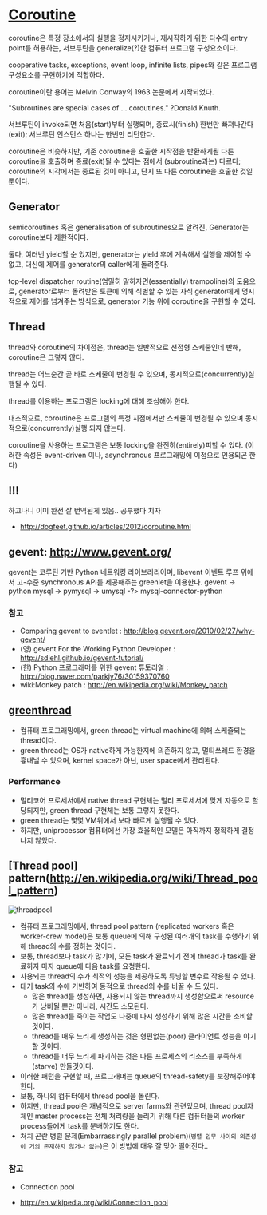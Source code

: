 # [Coroutine](http://en.wikipedia.org/wiki/Coroutine)

coroutine은 특정 장소에서의 실행을 정지시키거나, 재시작하기 위한 다수의 entry point를 허용하는, 서브루틴을 generalize(?)한 컴퓨터 프로그램 구성요소이다.

 cooperative tasks, exceptions, event loop, infinite lists, pipes와 같은 프로그램 구성요소를 구현하기에 적합하다.

coroutine이란 용어는 Melvin Conway의 1963 논문에서 시작되었다.


"Subroutines are special cases of ... coroutines." ?Donald Knuth.

서브루틴이 invoke되면 처음(start)부터 실행되며, 종료시(finish) 한번만 빠져나간다(exit); 서브루틴 인스턴스 하나는 한번만 리턴한다.


coroutine은 비슷하지만, 기존 coroutine을 호출한 시작점을 반환하게될 다른 coroutine을 호출하며 종료(exit)될 수 있다는 점에서 (subroutine과는) 다르다; coroutine의 시각에서는 종료된 것이 아니고, 단지 또 다른 coroutine을 호출한 것일 뿐이다.



## Generator
semicoroutines 혹은 generalisation of subroutines으로 알려진, Generator는 coroutine보다 제한적이다.

둘다, 여러번 yield할 순 있지만, generator는 yield 후에 계속해서 실행을 제어할 수 없고, 대신에 제어를 generator의 caller에게 돌려준다.


top-level dispatcher routine(엄밀히 말하자면(essentially) trampoline)의 도움으로, generator로부터 돌려받은 토큰에 의해 식별할 수 있는 자식 generator에게 명시적으로 제어를 넘겨주는 방식으로, generator 기능 위에 coroutine을 구현할 수 있다.


## Thread
thread와 coroutine의 차이점은, thread는 일반적으로 선점형 스케줄인데 반해, coroutine은 그렇지 않다.

thread는 어느순간 곧 바로 스케줄이 변경될 수 있으며, 동시적으로(concurrently)실행될 수 있다.

thread를 이용하는 프로그램은 locking에 대해 조심해야 한다.

대조적으로, coroutine은 프로그램의 특정 지점에서만 스케쥴이 변경될 수 있으며 동시적으로(concurrently)실행 되지 않는다.

coroutine을 사용하는 프로그램은 보통 locking을 완전히(entirely)피할 수 있다. (이러한 속성은 event-driven 이나, asynchronous 프로그래밍에 이점으로 인용되곤 한다)


## !!!
하고나니 이미 완전 잘 번역된게 있음.. 공부했다 치자
* http://dogfeet.github.io/articles/2012/coroutine.html




## gevent: http://www.gevent.org/
 gevent는 코루틴 기반 Python 네트워킹 라이브러리이며, libevent 이벤트 루프 위에서 고-수준 synchronous API를 제공해주는 greenlet을 이용한다.
gevent -> python mysql -> pymysql -> umysql -?> mysql-connector-python

### 참고
* Comparing gevent to eventlet : http://blog.gevent.org/2010/02/27/why-gevent/
* (영) gevent For the Working Python Developer : http://sdiehl.github.io/gevent-tutorial/
* (한) Python 프로그래머를 위한 gevent 튜토리얼 : http://blog.naver.com/parkjy76/30159370760
* wiki:Monkey patch : http://en.wikipedia.org/wiki/Monkey_patch

## [greenthread](http://en.wikipedia.org/wiki/Green_threads)
* 컴퓨터 프로그래밍에서, green thread는 virtual machine에 의해 스케쥴되는 thread이다.
* green thread는 OS가 native하게 가능한지에 의존하지 않고, 멀티쓰레드 환경을 흉내낼 수 있으며, kernel space가 아닌, user space에서 관리된다.

### Performance
* 멀티코어 프로세서에서 native thread 구현체는 멀티 프로세서에 맞게 자동으로 할당되지만, green thread 구현체는 보통 그렇지 못한다.
* green thread는 몇몇 VM위에서 보다 빠르게 실행될 수 있다.
* 하지만, uniprocessor 컴퓨터에선 가장 효율적인 모델은 아직까지 정확하게 결정나지 않았다.


## [Thread pool] pattern(http://en.wikipedia.org/wiki/Thread_pool_pattern)

![threadpool](http://upload.wikimedia.org/wikipedia/commons/thumb/0/0c/Thread_pool.svg/600px-Thread_pool.svg.png)

* 컴퓨터 프로그래밍에서, thread pool pattern (replicated workers 혹은 worker-crew model)은 보통 queue에 의해 구성된 여러개의 task를 수행하기 위해 thread의 수를 정하는 것이다.
* 보통, thread보다 task가 많기에, 모든 task가 완료되기 전에 thread가 task를 완료하자 마자 queue에 다음 task를 요청한다.
* 사용되는 thread의 수가 최적의 성능을 제공하도록 튜닝할 변수로 작용될 수 있다.
* 대기 task의 수에 기반하여 동적으로 thread의 수를 바꿀 수 도 있다.
    - 많은 thread를 생성하면, 사용되지 않는 thread까지 생성함으로써 resource가 낭비될 뿐만 아니라, 시간도 소모된다.
    - 많은 thread를 죽이는 작업도 나중에 다시 생성하기 위해 많은 시간을 소비할 것이다.
    - thread를 매우 느리게 생성하는 것은 형편없는(poor) 클라이언트 성능을 야기할 것이다.
    - thread를 너무 느리게 파괴하는 것은 다른 프로세스의 리소스를 부족하게(starve) 만들것이다.
* 이러한 패턴을 구현할 때, 프로그래머는 queue의 thread-safety를 보장해주어야 한다.
* 보통, 하나의 컴퓨터에서 thread pool을 돌린다.
* 하지만, thread pool은 개념적으로 server farms와 관련있으며, thread pool자체인 master process는 전체 처리량을 늘리기 위해 다른 컴퓨터들의 worker process들에게 task를 분배하기도 한다.
* 처치 곤란 병렬 문제(Embarrassingly parallel problem)(`병렬 임무 사이의 의존성이 거의 존재하지 않거나 없는`)은 
이 방법에 매우 잘 맞아 떨어진다..

### 참고
* Connection pool
 - http://en.wikipedia.org/wiki/Connection_pool